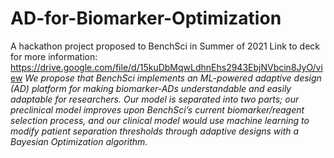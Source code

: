 # AD-for-Biomarker-Optimization
A hackathon project proposed to BenchSci in Summer of 2021
Link to deck for more information: https://drive.google.com/file/d/15kuDbMqwLdhnEhs2943EbjNVbcin8JyO/view
*We propose that BenchSci implements an ML-powered adaptive design (AD) platform for making biomarker-ADs understandable and easily adaptable for researchers. Our model is separated into two parts; our preclinical model improves upon BenchSci’s current biomarker/reagent selection process, and our clinical model would use machine learning to modify patient separation thresholds through adaptive designs with a Bayesian Optimization algorithm.*
